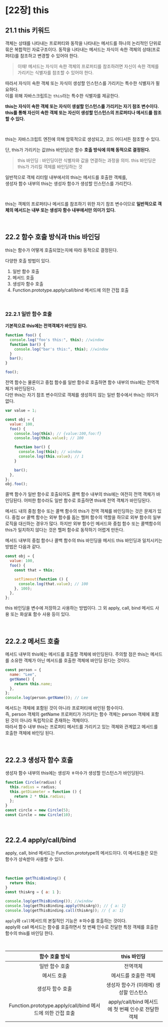 # [22장] this

## 21.1 this 키워드

객체는 상태를 나타내는 프로퍼티와 동작을 나타내는 메서드를 하나의 논리적인 단위로 묶은 복합적인 자료구조이다.
동작을 나타내는 메서드는 자식이 속한 객체의 상태(프로퍼티)를 참조하고 변경할 수 있어야 한다.

> 이때! 메서드는 자식이 속한 객체의 프로퍼티를 참조하려면 자신이 속한 객체를 가리키는 식별자를 참조할 수 있어야 한다.

따라서 자식이 속한 객체 또는 자식이 생성할 인스턴스를 가리키는 특수한 식별자가 필요하다.  
이를 위해 자바스크립트는 `this`라는 특수한 식별자를 제공한다.

**this는 자식이 속한 객체 또는 자식이 생설할 인스턴스를 가리키는 자기 참조 변수이다. this를 통해 자신이 속한 객체 또는 자신이 생성할 인스턴스의 프로퍼티나 메서드를 참조할 수 있다.**

<br/>

this는 자바스크립트 엔진에 의해 암묵적으로 생성되고, 코드 어디서든 참조할 수 있다.

단, this가 가리키는 값(this 바인딩)은 함수 **호출 방식에 의해 동적으로 결정된다.**

> this 바인딩 : 바인딩이란 식별자와 값을 연결하는 과정을 의미. this 바인딩은 this가 가리킬 객체를 바인딩하는 것
> <br/>

일반적으로 객체 리터럴 내부에서의 this는 메서드를 호출한 객체를,  
생성자 함수 내부의 this는 생성자 함수가 생성할 인스턴스를 가리킨다.

<br/>

this는 객체의 프로퍼티나 메서드를 참조하기 위한 자기 참조 변수이므로 **일반적으로 객체의 메서드는 내부 또는 생성자 함수 내부에서만 의미가 있다.**

<br/>

## 22.2 함수 호출 방식과 this 바인딩

this는 함수가 어떻게 호출되었는지에 따라 동적으로 결정된다.

다양한 호출 방법이 있다.

1. 일반 함수 호출
2. 메서드 호출
3. 생성자 함수 호출
4. Function.prototype.apply/call/bind 메서드에 의한 간접 호출

<br/>

### 22.2.1 일반 함수 호출

**기본적으로 this에는 전역객체가 바인딩 된다.**

```js
function foo() {
  console.log("foo's this:", this); //window
  function bar() {
    console.log("bar's this:", this); //window
  }
  bar();
}

foo();
```

전역 함수는 물론이고 중첩 함수를 일반 함수로 호출하면 함수 내부의 this에는 전역객체가 바인딩된다.  
다만 this는 자기 참조 변수이므로 객체를 생성하지 않는 일반 함수에서 this는 의미가 없다.

```js
var value = 1;

const obj = {
  value: 100,
  foo() {
    console.log(this); // {value:100,foo:f}
    console.log(this.value); // 100

    function bar() {
      console.log(this); // window
      console.log(this.value); // 1
    }

    bar();
  },
};
obj.foo();
```

콜백 함수가 일반 함수로 호출되어도 콜백 함수 내부의 this에는 여전히 전역 객체가 바인딩된다. 어떠한 함수라도 일반 함수로 호출하면 this에 전역 객체가 바인딩된다.

메서드 내의 중첨 함수 또는 콜백 함수의 this가 전역 객체를 바인딩하는 것은 문제가 있다. 중첩 or 콜백 함수는 외부 함수를 돕는 헬퍼 함수의 역할을 하므로 외부 함수의 일부 로직을 대신하는 경우가 많다. 하지만 외부 함수인 메서드와 중첩 함수 또는 콜백함수의 this가 일치하지 않다는 것은 헬퍼 함수로 동작하기 어렵게 만든다.

메서드 내부의 중첩 함수나 콜백 함수의 this 바인딩을 메서드 this 바인딩과 일치시키는 방법은 다음과 같다.

```js
const obj = {
  value: 100,
  foo() {
    const that = this;

    setTimeout(function () {
      console.log(that.value); // 100
    }, 100);
  },
};
```

this 바인딩을 변수에 저장하고 사용하는 방법이다.
그 외 apply, call, bind 메서드 사용 또는 화살표 함수 사용 등이 있다.

<br/>

## 22.2.2 메서드 호출

메서드 내부의 this에는 메서드를 호출할 객체에 바인딩된다. 주의할 점은 this는 메서드를 소유한 객체가 아닌 메서드를 호출한 객체에 바인딩 된다는 것이다.

```js
const person = {
  name: "Lee",
  getName() {
    return this.name;
  },
};
console.log(person.getName()); // Lee
```

메서드는 객체에 포함된 것이 아니라 프로퍼티에 바인된 함수이다.  
즉, person 객체의 getName 프로퍼티가 가리키는 함수 객체는 person 객체에 포함된 것이 아니라 독립적으로 존재하는 객체이다.  
따라서 함수 내부 this는 프로퍼티 메서드를 가리키고 있는 객체와 관계없고 메서드를 호출한 객체에 바인딩 된다.

 <br/>

## 22.2.3 생성자 함수 호출

생성자 함수 내부의 this에는 생성자 ㅎ마수가 생성할 인스턴스가 바인딩된다.

```js
function Circle(radius) {
  this.radius = radius;
  this.getDiameter = function () {
    return 2 * this.radius;
  };
}
const circle = new Circle(5);
const Circle = new Circle(10);
```

 <br/>

## 22.2.4 apply/call/bind

apply, call, bind 메서드는 Function.prototype의 메서드이다. 이 메서드들은 모든 함수가 상속받아 사용할 수 있다.

<br/>

```js
function getThisBinding() {
  return this;
}
const thisArg = { a: 1 };

console.log(getThisBinding()); //window
console.log(getThisBinding.apply(thisArg)); // { a: 1}
console.log(getThisBinding.call(thisArg)); // { a: 1}
```

`apply`와 `call`메서드의 본질적인 기능은 ㅎ마수를 호출하는 것이다.  
apply와 call 메서드는 함수를 호출하면서 첫 번째 인수로 전달한 특정 객체를 호출한 함수의 this를 바인딩 한다.

<br/>

| 함수 호출 방식                                             | this 바인딩                                         |
| :----------------------------------------------------------: | :---------------------------------------------------: |
| 일반 함수 호출                                             | 전역객체                                            |
| 메서드 호출                                                | 메서드를 호출한 객체                                |
| 생성자 함수 호출                                           | 생성자 함수가 (미래에) 생성할 인스턴스              |
| Function.prototype.apply/call/bind 메서드에 의한 간접 호출 | apply/call/bind 메서드에 첫 번째 인수로 전달한 객체 |
